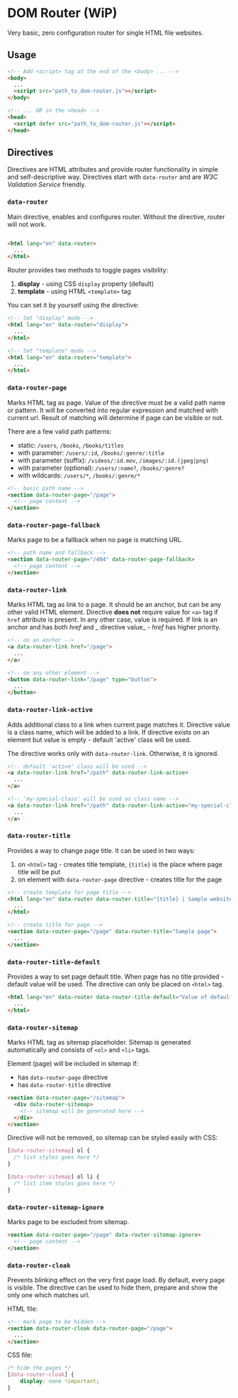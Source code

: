 # DOM Router (WiP)

Very basic, zero configuration router for single HTML file websites.

## Usage

```html
<!-- Add <script> tag at the end of the <body> ... -->
<body>
  ...
  <script src="path_to_dom-router.js"></script>
</body>

<!-- ... OR in the <head> -->
<head>
  <script defer src="path_to_dom-router.js"></script>
</head>
```

## Directives

Directives are HTML attributes and provide router functionality in simple and self-descriptive way. Directives start
with `data-router` and are _W3C Validation Service_ friendly.

### `data-router`

Main directive, enables and configures router. Without the directive, router will not work.

```html

<html lang="en" data-router>
  ...
</html>
```

Router provides two methods to toggle pages visibility:

1. **display** - using CSS `display` property (default)
2. **template** - using HTML `<template>` tag

You can set it by yourself using the directive:

```html
<!-- Set "display" mode -->
<html lang="en" data-router="display">
  ...
</html>

<!-- Set "template" mode -->
<html lang="en" data-router="template">
  ...
</html>
```

### `data-router-page`

Marks HTML tag as page. Value of the directive must be a valid path name or pattern. It will be converted into regular
expression and matched with current url. Result of matching will determine if page can be visible or not.

There are a few valid path patterns:

* static: `/users`, `/books`, `/books/titles`
* with parameter: `/users/:id`, `/books/:genre/:title`
* with parameter (suffix): `/videos/:id.mov`, `/images/:id.(jpeg|png)`
* with parameter (optional): `/users/:name?`, `/books/:genre?`
* with wildcards: `/users/*`, `/books/:genre/*`

```html
<!-- basic path name -->
<section data-router-page="/page">
  <!-- page content -->
</section>
```

### `data-router-page-fallback`

Marks page to be a fallback when no page is matching URL.

```html
<!-- path name and fallback -->
<section data-router-page="/404" data-router-page-fallback>
  <!-- page content -->
</section>
```

### `data-router-link`

Marks HTML tag as link to a page. It should be an anchor, but can be any other valid HTML element. Directive **does
not** require value for `<a>` tag if
`href` attribute is present. In any other case, value is required. If link is an anchor and has both _href_ and _
directive value_ - _href_ has higher priority.

```html
<!-- on an anchor -->
<a data-router-link href="/page">
  ...
</a>

<!-- on any other element -->
<button data-router-link="/page" type="button">
  ...
</button>
```

### `data-router-link-active`

Adds additional class to a link when current page matches it. Directive value is a class name, which will be added to a
link. If directive exists on an element but value is empty - default 'active' class will be used.

The directive works only with `data-router-link`. Otherwise, it is ignored.

```html
<!-- default 'active' class will be used -->
<a data-router-link href="/path" data-router-link-active>
  ...
</a>

<!-- 'my-special-class' will be used as class name -->
<a data-router-link href="/path" data-router-link-active="my-special-class">
  ...
</a>
```

### `data-router-title`

Provides a way to change page title. It can be used in two ways:

1. on `<html>` tag - creates title template, `{title}` is the place where page title will be put
2. on element with `data-router-page` directive - creates title for the page

```html
<!-- create template for page title -->
<html lang="en" data-router data-router-title="{title} | Sample website">
  ...
</html>

<!-- create title for page -->
<section data-router-page="/page" data-router-title="Sample page">
  ...
</section>
```

### `data-router-title-default`

Provides a way to set page default title. When page has no title provided - default value will be used. 
The directive can only be placed on `<html>` tag.

```html
<html lang="en" data-router data-router-title-default="Value of default title">
  ...
</html>
```

### `data-router-sitemap`

Marks HTML tag as sitemap placeholder. Sitemap is generated automatically and consists of `<ol>` and `<li>` tags.

Element (page) will be included in sitemap if:
  - has `data-router-page` directive
  - has `data-router-title` directive

```html
<section data-router-page="/sitemap">
  <div data-router-sitemap>
    <!-- sitemap will be generated here -->
  </div>
</section>
```

Directive will not be removed, so sitemap can be styled easily with CSS:

```css
[data-router-sitemap] ol {
  /* list styles goes here */
}

[data-router-sitemap] ol li {
  /* list item styles goes here */
}
```

### `data-router-sitemap-ignore`

Marks page to be excluded from sitemap.

```html
<section data-router-page="/page" data-router-sitemap-ignore>
  <!-- page content -->
</section>
```

### `data-router-cloak`

Prevents blinking effect on the very first page load. By default, every page is visible. The directive can be used to
hide them, prepare and show the only one which matches url.

HTML file:

```html
<!-- mark page to be hidden -->
<section data-router-cloak data-router-page="/page">
  ...
</section>
```

CSS file:

```css
/* hide the pages */
[data-router-cloak] {
    display: none !important;
}
```
